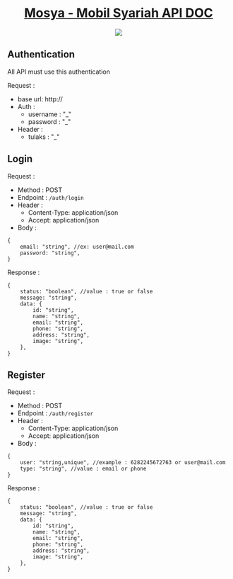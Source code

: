 <h1 align="center">
  <a href="https://github.com/defuj/mosya.bootstrap">
    Mosya - Mobil Syariah API DOC
  </a>
</h1>

<p align="center">
  <a href="https://getbootstrap.com/docs/4.6/getting-started/download/">
    <img src="https://img.shields.io/badge/Bootstrap-v4.6.2-informational?style=flat&logoColor=white"/>
  </a>

</p>

## Authentication

All API must use this authentication

Request :

-   base url: http://
-   Auth :
    -   username : "\_"
    -   password : "\_"
-   Header :
    -   tulaks : "\_"

## Login

Request :

-   Method : POST
-   Endpoint : `/auth/login`
-   Header :
    -   Content-Type: application/json
    -   Accept: application/json
-   Body :

```json5
{
	email: "string", //ex: user@mail.com
	password: "string",
}
```

Response :

```json5
{
	status: "boolean", //value : true or false
	message: "string",
	data: {
		id: "string",
		name: "string",
		email: "string",
		phone: "string",
		address: "string",
		image: "string",
	},
}
```

## Register

Request :

-   Method : POST
-   Endpoint : `/auth/register`
-   Header :
    -   Content-Type: application/json
    -   Accept: application/json
-   Body :

```json5
{
	user: "string,unique", //example : 6282245672763 or user@mail.com
	type: "string", //value : email or phone
}
```

Response :

```json5
{
	status: "boolean", //value : true or false
	message: "string",
	data: {
		id: "string",
		name: "string",
		email: "string",
		phone: "string",
		address: "string",
		image: "string",
	},
}
```
